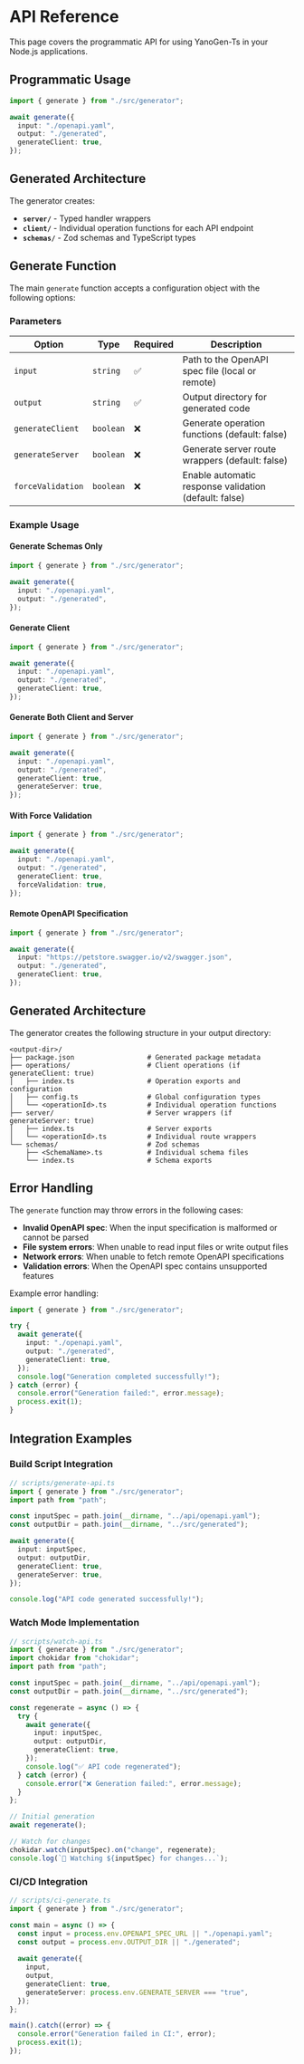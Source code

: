 # API Reference

This page covers the programmatic API for using YanoGen-Ts in your Node.js applications.

## Programmatic Usage

```ts
import { generate } from "./src/generator";

await generate({
  input: "./openapi.yaml",
  output: "./generated",
  generateClient: true,
});
```

## Generated Architecture

The generator creates:

- **`server/`** - Typed handler wrappers
- **`client/`** - Individual operation functions for each API endpoint
- **`schemas/`** - Zod schemas and TypeScript types

## Generate Function

The main `generate` function accepts a configuration object with the following options:

### Parameters

| Option | Type | Required | Description |
|--------|------|----------|-------------|
| `input` | `string` | ✅ | Path to the OpenAPI spec file (local or remote) |
| `output` | `string` | ✅ | Output directory for generated code |
| `generateClient` | `boolean` | ❌ | Generate operation functions (default: false) |
| `generateServer` | `boolean` | ❌ | Generate server route wrappers (default: false) |
| `forceValidation` | `boolean` | ❌ | Enable automatic response validation (default: false) |

### Example Usage

#### Generate Schemas Only

```ts
import { generate } from "./src/generator";

await generate({
  input: "./openapi.yaml",
  output: "./generated",
});
```

#### Generate Client

```ts
import { generate } from "./src/generator";

await generate({
  input: "./openapi.yaml",
  output: "./generated",
  generateClient: true,
});
```

#### Generate Both Client and Server

```ts
import { generate } from "./src/generator";

await generate({
  input: "./openapi.yaml",
  output: "./generated",
  generateClient: true,
  generateServer: true,
});
```

#### With Force Validation

```ts
import { generate } from "./src/generator";

await generate({
  input: "./openapi.yaml",
  output: "./generated",
  generateClient: true,
  forceValidation: true,
});
```

#### Remote OpenAPI Specification

```ts
import { generate } from "./src/generator";

await generate({
  input: "https://petstore.swagger.io/v2/swagger.json",
  output: "./generated",
  generateClient: true,
});
```

## Generated Architecture

The generator creates the following structure in your output directory:

```
<output-dir>/
├── package.json                  # Generated package metadata
├── operations/                   # Client operations (if generateClient: true)
│   ├── index.ts                  # Operation exports and configuration
│   ├── config.ts                 # Global configuration types
│   └── <operationId>.ts          # Individual operation functions
├── server/                       # Server wrappers (if generateServer: true)
│   ├── index.ts                  # Server exports
│   └── <operationId>.ts          # Individual route wrappers
└── schemas/                      # Zod schemas
    ├── <SchemaName>.ts           # Individual schema files
    └── index.ts                  # Schema exports
```

## Error Handling

The `generate` function may throw errors in the following cases:

- **Invalid OpenAPI spec**: When the input specification is malformed or cannot be parsed
- **File system errors**: When unable to read input files or write output files
- **Network errors**: When unable to fetch remote OpenAPI specifications
- **Validation errors**: When the OpenAPI spec contains unsupported features

Example error handling:

```ts
import { generate } from "./src/generator";

try {
  await generate({
    input: "./openapi.yaml",
    output: "./generated",
    generateClient: true,
  });
  console.log("Generation completed successfully!");
} catch (error) {
  console.error("Generation failed:", error.message);
  process.exit(1);
}
```

## Integration Examples

### Build Script Integration

```ts
// scripts/generate-api.ts
import { generate } from "./src/generator";
import path from "path";

const inputSpec = path.join(__dirname, "../api/openapi.yaml");
const outputDir = path.join(__dirname, "../src/generated");

await generate({
  input: inputSpec,
  output: outputDir,
  generateClient: true,
  generateServer: true,
});

console.log("API code generated successfully!");
```

### Watch Mode Implementation

```ts
// scripts/watch-api.ts
import { generate } from "./src/generator";
import chokidar from "chokidar";
import path from "path";

const inputSpec = path.join(__dirname, "../api/openapi.yaml");
const outputDir = path.join(__dirname, "../src/generated");

const regenerate = async () => {
  try {
    await generate({
      input: inputSpec,
      output: outputDir,
      generateClient: true,
    });
    console.log("✅ API code regenerated");
  } catch (error) {
    console.error("❌ Generation failed:", error.message);
  }
};

// Initial generation
await regenerate();

// Watch for changes
chokidar.watch(inputSpec).on("change", regenerate);
console.log(`👀 Watching ${inputSpec} for changes...`);
```

### CI/CD Integration

```ts
// scripts/ci-generate.ts
import { generate } from "./src/generator";

const main = async () => {
  const input = process.env.OPENAPI_SPEC_URL || "./openapi.yaml";
  const output = process.env.OUTPUT_DIR || "./generated";
  
  await generate({
    input,
    output,
    generateClient: true,
    generateServer: process.env.GENERATE_SERVER === "true",
  });
};

main().catch((error) => {
  console.error("Generation failed in CI:", error);
  process.exit(1);
});
```